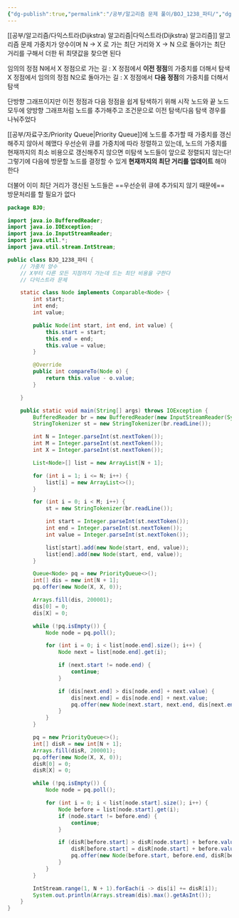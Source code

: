 ```yaml
---
{"dg-publish":true,"permalink":"/공부/알고리즘 문제 풀이/BOJ_1238_파티/","dgPassFrontmatter":true}
---
```



[[공부/알고리즘/다익스트라(Dijkstra) 알고리즘\|다익스트라(Dijkstra) 알고리즘]] 알고리즘 문제
가중치가 양수이며 N -> X 로 가는 최단 거리와 X -> N 으로 돌아가는 최단 거리를 구해서 더한 뒤 최댓값을 찾으면 된다

임의의 정점 N에서 X 정점으로 가는 길 : X 정점에서 **이전 정점**의 가중치를 더해서 탐색
X 정점에서 임의의 정점 N으로 돌아가는 길 : X 정점에서 **다음 정점**의 가중치를 더해서 탐색

단방향 그래프이지만 이전 정점과 다음 정점을 쉽게 탐색하기 위해 시작 노드와 끝 노드 모두에 양방향 그래프처럼 노드를 추가해주고 조건문으로 이전 탐색/다음 탐색 경우를 나눠주었다

[[공부/자료구조/Priority Queue\|Priority Queue]]에 노드를 추가할 때 가중치를 갱신해주지 않아서 헤맸다
우선순위 큐를 가중치에 따라 정렬하고 있는데, 노드의 가중치를 현재까지의 최소 비용으로 갱신해주지 않으면 미탐색 노드들이 앞으로 정렬되지 않는다!
그렇기에 다음에 방문할 노드를 결정할 수 있게 **현재까지의 최단 거리를 업데이트** 해야한다

더불어 이미 최단 거리가 갱신된 노드들은 ==우선순위 큐에 추가되지 않기 때문에== 방문처리를 할 필요가 없다

```java
package BJO;

import java.io.BufferedReader;
import java.io.IOException;
import java.io.InputStreamReader;
import java.util.*;
import java.util.stream.IntStream;

public class BJO_1238_파티 {
    // 가중치 양수
    // X부터 다른 모든 지점까지 가는데 드는 최단 비용을 구한다
    // 다익스트라 문제

    static class Node implements Comparable<Node> {
        int start;
        int end;
        int value;

        public Node(int start, int end, int value) {
            this.start = start;
            this.end = end;
            this.value = value;
        }

        @Override
        public int compareTo(Node o) {
            return this.value - o.value;
        }

    }

    public static void main(String[] args) throws IOException {
        BufferedReader br = new BufferedReader(new InputStreamReader(System.in));
        StringTokenizer st = new StringTokenizer(br.readLine());

        int N = Integer.parseInt(st.nextToken());
        int M = Integer.parseInt(st.nextToken());
        int X = Integer.parseInt(st.nextToken());

        List<Node>[] list = new ArrayList[N + 1];

        for (int i = 1; i <= N; i++) {
            list[i] = new ArrayList<>();
        }

        for (int i = 0; i < M; i++) {
            st = new StringTokenizer(br.readLine());

            int start = Integer.parseInt(st.nextToken());
            int end = Integer.parseInt(st.nextToken());
            int value = Integer.parseInt(st.nextToken());

            list[start].add(new Node(start, end, value));
            list[end].add(new Node(start, end, value));
        }

        Queue<Node> pq = new PriorityQueue<>();
        int[] dis = new int[N + 1];
        pq.offer(new Node(X, X, 0));

        Arrays.fill(dis, 200001);
        dis[0] = 0;
        dis[X] = 0;

        while (!pq.isEmpty()) {
            Node node = pq.poll();

            for (int i = 0; i < list[node.end].size(); i++) {
                Node next = list[node.end].get(i);

                if (next.start != node.end) {
                    continue;
                }

                if (dis[next.end] > dis[node.end] + next.value) {
                    dis[next.end] = dis[node.end] + next.value;
                    pq.offer(new Node(next.start, next.end, dis[next.end]));
                }
            }
        }

        pq = new PriorityQueue<>();
        int[] disR = new int[N + 1];
        Arrays.fill(disR, 200001);
        pq.offer(new Node(X, X, 0));
        disR[0] = 0;
        disR[X] = 0;

        while (!pq.isEmpty()) {
            Node node = pq.poll();

            for (int i = 0; i < list[node.start].size(); i++) {
                Node before = list[node.start].get(i);
                if (node.start != before.end) {
                    continue;
                }

                if (disR[before.start] > disR[node.start] + before.value) {
                    disR[before.start] = disR[node.start] + before.value;
                    pq.offer(new Node(before.start, before.end, disR[before.start]));
                }
            }
        }

        IntStream.range(1, N + 1).forEach(i -> dis[i] += disR[i]);
        System.out.println(Arrays.stream(dis).max().getAsInt());
    }
}

```